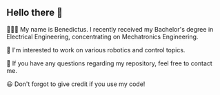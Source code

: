 ## Hello there 👋

🧑🏽‍🎓 My name is Benedictus. I recently received my Bachelor's degree in Electrical Engineering, concentrating on Mechatronics Engineering.

🤖 I'm interested to work on various robotics and control topics.

📧 If you have any questions regarding my repository, feel free to contact me.

😃 Don't forgot to give credit if you use my code! 



<!--
**bentuschristo/bentuschristo** is a ✨ _special_ ✨ repository because its `README.md` (this file) appears on your GitHub profile.

Here are some ideas to get you started:

- 🔭 I’m currently working on ...
- 🌱 I’m currently learning ...
- 👯 I’m looking to collaborate on ...
- 🤔 I’m looking for help with ...
- 💬 Ask me about ...
- 📫 How to reach me: ...
- 😄 Pronouns: ...
- ⚡ Fun fact: ...
-->
